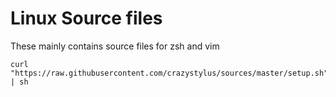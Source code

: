 # Linux Source files
These mainly contains source files for zsh and vim

```shell
curl "https://raw.githubusercontent.com/crazystylus/sources/master/setup.sh" | sh
```
